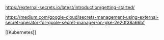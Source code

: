 
https://external-secrets.io/latest/introduction/getting-started/

https://medium.com/google-cloud/secrets-management-using-external-secret-operator-for-goole-secret-manager-on-gke-2e20f38a66bf


[[Kubernetes]]